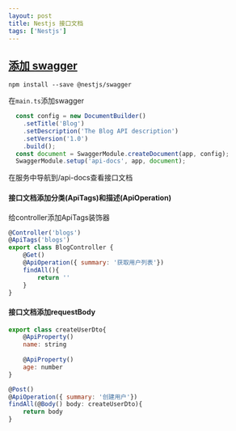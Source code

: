 ```yaml
---
layout: post
title: Nestjs 接口文档
tags: ['Nestjs']
---
```


## [添加 swagger](https://docs.nestjs.com/openapi/introduction)
```shell
npm install --save @nestjs/swagger
```
在`main.ts`添加swagger
```js
  const config = new DocumentBuilder()
    .setTitle('Blog')
    .setDescription('The Blog API description')
    .setVersion('1.0')
    .build();
  const document = SwaggerModule.createDocument(app, config);
  SwaggerModule.setup('api-docs', app, document);
```
在服务中导航到/api-docs查看接口文档

#### 接口文档添加分类(ApiTags)和描述(ApiOperation)
给controller添加ApiTags装饰器
```js
@Controller('blogs')
@ApiTags('blogs')
export class BlogController {
	@Get()
	@ApiOperation({ summary: '获取用户列表'})
	findAll(){
		return ''
	}
}
```

#### 接口文档添加requestBody
```js
export class createUserDto{
	@ApiProperty()
	name: string
	
	@ApiProperty()
	age: number
}

@Post()
@ApiOperation({ summary: '创建用户'})
findAll(@Body() body: createUserDto){
	return body
}
```